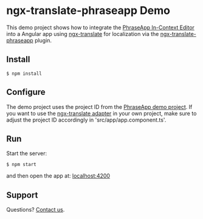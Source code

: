 # ngx-translate-phraseapp Demo

This demo project shows how to integrate the [PhraseApp In-Context Editor](https://phraseapp.com/) into a Angular app using [ngx-translate](https://github.com/ngx-translate/core) for localization via the [ngx-translate-phraseapp](https://github.com/phrase/ngx-translate-phraseapp) plugin.

## Install

    $ npm install

## Configure

The demo project uses the project ID from the [PhraseApp demo project](http://demo.phraseapp.com/). If you want to use the [ngx-translate adapter](https://github.com/phrase/ngx-translate-phraseapp) in your own project, make sure to adjust the project ID accordingly in 'src/app/app.component.ts'.

## Run

Start the server:

    $ npm start

and then open the app at: [localhost:4200](http://localhost:4200)

## Support

Questions? [Contact us](https://phraseapp.com/contact).
